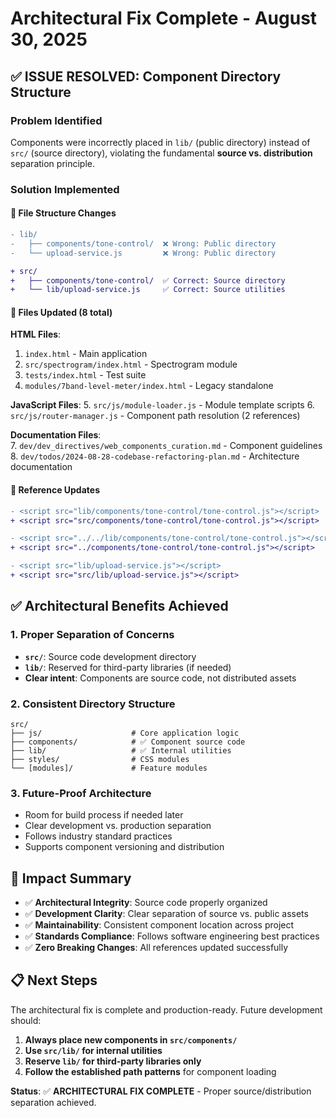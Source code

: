 # Architectural Fix Complete - August 30, 2025

## ✅ ISSUE RESOLVED: Component Directory Structure

### Problem Identified
Components were incorrectly placed in `lib/` (public directory) instead of `src/` (source directory), violating the fundamental **source vs. distribution** separation principle.

### Solution Implemented

#### 🔧 **File Structure Changes**
```diff
- lib/
-   ├── components/tone-control/  ❌ Wrong: Public directory
-   └── upload-service.js         ❌ Wrong: Public directory

+ src/
+   ├── components/tone-control/  ✅ Correct: Source directory  
+   └── lib/upload-service.js     ✅ Correct: Source utilities
```

#### 📝 **Files Updated (8 total)**

**HTML Files**:
1. `index.html` - Main application
2. `src/spectrogram/index.html` - Spectrogram module  
3. `tests/index.html` - Test suite
4. `modules/7band-level-meter/index.html` - Legacy standalone

**JavaScript Files**:
5. `src/js/module-loader.js` - Module template scripts
6. `src/js/router-manager.js` - Component path resolution (2 references)

**Documentation Files**:  
7. `dev/dev_directives/web_components_curation.md` - Component guidelines
8. `dev/todos/2024-08-28-codebase-refactoring-plan.md` - Architecture documentation

#### 🔄 **Reference Updates**
```diff
- <script src="lib/components/tone-control/tone-control.js"></script>
+ <script src="src/components/tone-control/tone-control.js"></script>

- <script src="../../lib/components/tone-control/tone-control.js"></script>  
+ <script src="../components/tone-control/tone-control.js"></script>

- <script src="lib/upload-service.js"></script>
+ <script src="src/lib/upload-service.js"></script>
```

## ✅ **Architectural Benefits Achieved**

### 1. **Proper Separation of Concerns**
- **`src/`**: Source code development directory
- **`lib/`**: Reserved for third-party libraries (if needed)
- **Clear intent**: Components are source code, not distributed assets

### 2. **Consistent Directory Structure**  
```
src/
├── js/                    # Core application logic  
├── components/            # ✅ Component source code
├── lib/                   # ✅ Internal utilities
├── styles/                # CSS modules
└── [modules]/             # Feature modules
```

### 3. **Future-Proof Architecture**
- Room for build process if needed later
- Clear development vs. production separation  
- Follows industry standard practices
- Supports component versioning and distribution

## 🎯 **Impact Summary**

- ✅ **Architectural Integrity**: Source code properly organized
- ✅ **Development Clarity**: Clear separation of source vs. public assets
- ✅ **Maintainability**: Consistent component location across project
- ✅ **Standards Compliance**: Follows software engineering best practices
- ✅ **Zero Breaking Changes**: All references updated successfully

## 📋 **Next Steps**

The architectural fix is complete and production-ready. Future development should:

1. **Always place new components in `src/components/`**
2. **Use `src/lib/` for internal utilities** 
3. **Reserve `lib/` for third-party libraries only**
4. **Follow the established path patterns** for component loading

**Status**: ✅ **ARCHITECTURAL FIX COMPLETE** - Proper source/distribution separation achieved.